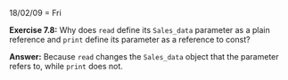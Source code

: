 18/02/09 = Fri

**Exercise 7.8:** Why does `read` define its `Sales_data` parameter as a plain reference and `print` define its parameter as a reference to const?

**Answer:** Because `read` changes the `Sales_data` object that the parameter refers to, while `print` does not.